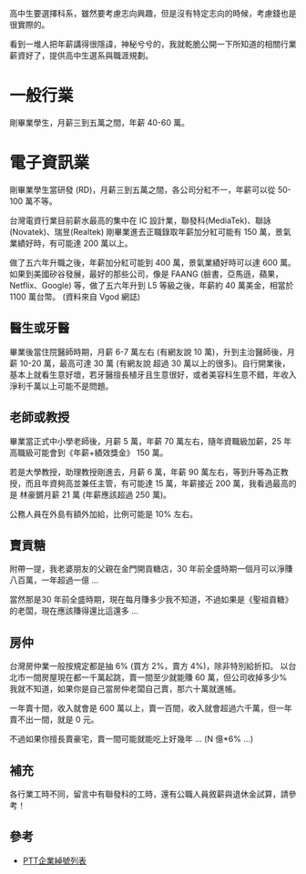 高中生要選擇科系，雖然要考慮志向興趣，但是沒有特定志向的時候，考慮錢也是很實際的。

看到一堆人把年薪講得很隱諱，神秘兮兮的，我就乾脆公開一下所知道的相關行業薪資好了，提供高中生選系與職涯規劃。

# 一般行業
剛畢業學生，月薪三到五萬之間，年薪 40-60 萬。

# 電子資訊業

剛畢業學生當研發 (RD)，月薪三到五萬之間，各公司分紅不一，年薪可以從 50-100 萬不等。

台灣電資行業目前薪水最高的集中在 IC 設計業，聯發科(MediaTek)、聯詠(Novatek)、瑞昱(Realtek) 剛畢業進去正職錄取年薪加分紅可能有 150 萬，景氣業績好時，有可能達 200 萬以上。

做了五六年升職之後，年薪加分紅可能到 400 萬，景氣業績好時可以達 600 萬。
如果到美國矽谷發展，最好的那些公司，像是 FAANG (臉書，亞馬遜，蘋果，Netflix、Google) 等，做了五六年升到 L5 等級之後，年薪約 40 萬美金，相當於 1100 萬台幣。 (資料來自 Vgod 網誌)

## 醫生或牙醫

畢業後當住院醫師時期，月薪 6-7 萬左右 (有網友說 10 萬)，升到主治醫師後，月薪 10-20 萬，最高可達 30 萬 (有網友說 超過 30 萬以上的很多)。自行開業後，基本上就看生意好壞，若牙醫擅長植牙且生意很好，或者美容科生意不錯，年收入淨利千萬以上可能不是問題。

## 老師或教授

畢業當正式中小學老師後，月薪 5 萬，年薪 70 萬左右，隨年資職級加薪，25 年高職級可能會到《年薪+績效獎金》 150 萬。

若是大學教授，助理教授剛進去，月薪 6 萬，年薪 90 萬左右，等到升等為正教授，而且年資夠高並兼任主管，有可能達 15 萬，年薪接近 200 萬，我看過最高的是 林豪鏘月薪 21 萬 (年薪應該超過 250 萬)。

公務人員在外島有額外加給，比例可能是 10% 左右。

## 賣貢糖

附帶一提，我老婆朋友的父親在金門開貢糖店，30 年前全盛時期一個月可以淨賺八百萬，一年超過一億 ...

當然那是30 年前全盛時期，現在每月賺多少我不知道，不過如果是《聖祖貢糖》的老闆，現在應該賺得還比這還多 ...

## 房仲

台灣房仲業一般按規定都是抽 6% (買方 2%，賣方 4%)，除非特別給折扣。
以台北市一間房屋現在都一千萬起跳，賣一間至少就能賺 60 萬，但公司收掉多少% 我就不知道，如果你是自己當房仲老闆自己賣，那六十萬就進帳。

一年賣十間，收入就會是 600 萬以上，賣一百間，收入就會超過六千萬，但一年賣不出一間，就是 0 元。

不過如果你擅長賣豪宅，賣一間可能就能吃上好幾年 ... (N 億*6% ...)

## 補充

各行業工時不同，留言中有聯發科的工時，還有公職人員敘薪與退休金試算，請參考！

## 參考

* [PTT企業綽號列表](https://pttpedia.fandom.com/zh/wiki/PTT%E4%BC%81%E6%A5%AD%E7%B6%BD%E8%99%9F%E5%88%97%E8%A1%A8)
